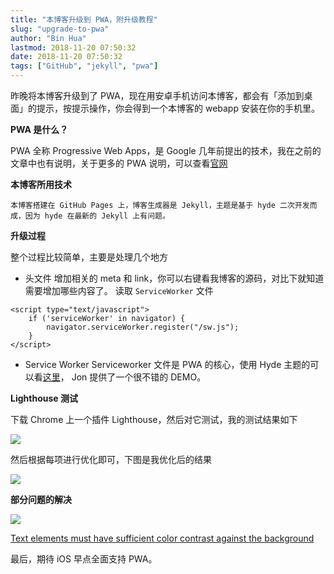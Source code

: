 ```yaml
---
title: "本博客升级到 PWA，附升级教程"
slug: "upgrade-to-pwa"
author: "Bin Hua"
lastmod: 2018-11-20 07:50:32
date: 2018-11-20 07:50:32
tags: ["GitHub", "jekyll", "pwa"]
---
```


昨晚将本博客升级到了 PWA，现在用安卓手机访问本博客，都会有「添加到桌面」的提示，按提示操作，你会得到一个本博客的 webapp 安装在你的手机里。

**PWA 是什么？**

PWA 全称 Progressive Web Apps，是 Google 几年前提出的技术，我在之前的文章中也有说明，关于更多的 PWA 说明，可以查看[官网](https://developers.google.com/web/progressive-web-apps/)

**本博客所用技术**

```
本博客搭建在 GitHub Pages 上，博客生成器是 Jekyll，主题是基于 hyde 二次开发而成，因为 hyde 在最新的 Jekyll 上有问题。
```

**升级过程**

整个过程比较简单，主要是处理几个地方

- 头文件 增加相关的 meta 和 link，你可以右键看我博客的源码，对比下就知道需要增加哪些内容了。 读取 `ServiceWorker` 文件 

```
<script type="text/javascript">   
    if ('serviceWorker' in navigator) {
        navigator.serviceWorker.register("/sw.js");   
    } 
</script>
```

- Service Worker Serviceworker 文件是 PWA 的核心，使用 Hyde 主题的可以看[这里](https://github.com/jonpitch/progressive-hyde)， Jon 提供了一个很不错的 DEMO。 

**Lighthouse 测试**

下载 Chrome 上一个插件 Lighthouse，然后对它测试，我的测试结果如下

![](https://storage.tourcoder.com/tcblog/upgrade-to-pwa-001.png)

然后根据每项进行优化即可，下图是我优化后的结果

![](https://storage.tourcoder.com/tcblog/upgrade-to-pwa-003.png)

**部分问题的解决**

![](https://storage.tourcoder.com/tcblog/upgrade-to-pwa-002.png)

[Text elements must have sufficient color contrast against the background](https://dequeuniversity.com/rules/axe/2.2/color-contrast?application=lighthouse)

最后，期待 iOS 早点全面支持 PWA。